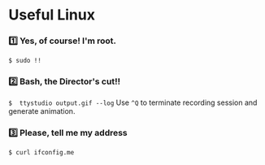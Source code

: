 Useful Linux
============

### :one: Yes, of course! I'm root.

```$ sudo !!```

### :two: Bash, the Director's cut!!

```$  ttystudio output.gif --log```
Use ```^Q``` to terminate recording session and generate animation.

### :three: Please, tell me my address
``` $ curl ifconfig.me ```

